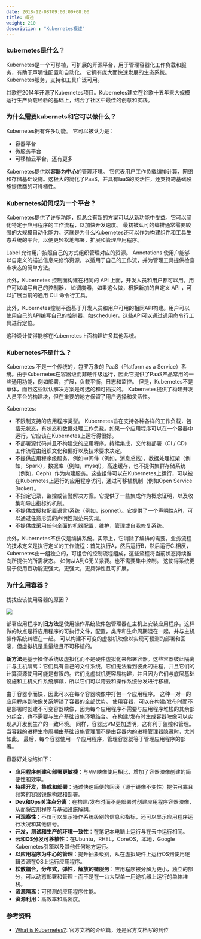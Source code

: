 ```yaml
---
date: 2018-12-08T09:00:00+08:00
title: 概述
weight: 210
description : "Kubernetes概述"
---
```


### kubernetes是什么？

Kubernetes是一个可移植，可扩展的开源平台，用于管理容器化工作负载和服务，有助于声明性配置和自动化。 它拥有庞大而快速发展的生态系统。 Kubernetes服务，支持和工具广泛可用。

谷歌在2014年开源了Kubernetes项目。Kubernetes建立在谷歌十五年来大规模运行生产负载经验的基础上，结合了社区中最佳的创意和实践。

### 为什么需要kubernets和它可以做什么？

Kubernetes拥有许多功能。 它可以被认为是：

- 容器平台
- 微服务平台
- 可移植云平台，还有更多

Kubernetes提供以**容器为中心**的管理环境。 它代表用户工作负载编排计算，网络和存储基础设施。这极大的简化了PaaS，并具有IaaS的灵活性，还支持跨基础设施提供商的可移植性。

### Kubernetes如何成为一个平台？

Kubernetes提供了许多功能，但总会有新的方案可以从新功能中受益。它可以简化特定于应用程序的工作流程，以加快开发速度。 最初被认可的编排通常需要较强的大规模自动化能力。这就是为什么Kubernetes还可以作为构建组件和工具生态系统的平台，以便更轻松地部署，扩展和管理应用程序。

Label 允许用户按照自己的方式组织管理对应的资源。 Annotations 使用户能够以自定义的描述信息来修饰资源，以适用于自己的工作流，并为管理工具提供检查点状态的简单方法。

此外，Kubernetes 控制面构建在相同的 API 上面，开发人员和用户都可以用。用户可以编写自己的控制器， 如调度器，如果这么做，根据新加的自定义 API ，可以扩展当前的通用 CLI 命令行工具。

此外，Kubernetes控制平面基于开发人员和用户可用的相同API构建。用户可以使用自己的API编写自己的控制器，如scheduler，这些API可以通过通用命令行工具进行定位。

这种设计使得能够在Kubernetes上面构建许多其他系统。

### Kubernetes不是什么？

Kubernetes 不是一个传统的，包罗万象的 PaaS（Platform as a Service）系统。由于Kubernetes在容器级而非硬件级运行，因此它提供了PaaS产品常用的一些通用功能，例如部署，扩展，负载平衡，日志和监控。 但是，Kubernetes不是单体，而且这些默认解决方案是可选的和可插拔的。 Kubernetes提供了构建开发人员平台的构建块，但在重要的地方保留了用户选择和灵活性。

Kubernetes:

- 不限制支持的应用程序类型。 Kubernetes旨在支持各种各样的工作负载，包括无状态，有状态和数据处理工作负载。如果一个应用程序可以在一个容器中运行，它应该在Kubernetes上运行得很好。
- 不部署源代码并且不构建您的应用程序。持续集成，交付和部署（CI / CD）工作流程由组织文化和偏好以及技术要求决定。
- 不提供应用程序级服务，例如中间件（例如，消息总线），数据处理框架（例如，Spark），数据库（例如，mysql），高速缓存，也不提供集群存储系统（例如，Ceph）作为内建服务。这些组件可以在Kubernetes上运行，可以被在Kubernetes上运行的应用程序访问，通过可移植机制（例如Open Service Broker）。
- 不指定记录，监控或告警解决方案。它提供了一些集成作为概念证明，以及收集和导出指标的机制。
- 不提供或授权配置语言/系统（例如，jsonnet）。它提供了一个声明性API，可以通过任意形式的声明性规范来实现。
- 不提供或采用任何全面的机器配置，维护，管理或自我修复系统。

此外，Kubernetes不仅仅是编排系统。实际上，它消除了编排的需要。业务流程的技术定义是执行定义的工作流程：首先执行A，然后运行B，然后运行C.相反，Kubernetes由一组独立的，可组合的控制流程组成，这些流程将当前状态持续推向所提供的所需状态。 如何从A到C无关紧要。也不需要集中控制。 这使得系统更易于使用且功能更强大，更强大，更具弹性且可扩展。

### 为什么用容器？

找找应该使用容器的原因？

![](https://d33wubrfki0l68.cloudfront.net/e7b766e0175f30ae37f7e0e349b87cfe2034a1ae/3e391/images/docs/why_containers.svg)

部署应用程序的**旧方法**是使用操作系统软件包管理器在主机上安装应用程序。这样做的缺点是将应用程序的可执行文件，配置，类库和生命周期混在一起，并与主机操作系统纠缠在一起。 可以构建不可变的虚拟机映像以实现可预测的部署和回滚，但虚拟机是重量级且不可移植的。

**新方法**是基于操作系统级虚拟化而不是硬件虚拟化来部署容器。这些容器彼此隔离并与主机隔离：它们具有自己的文件系统，它们无法看到彼此的进程，并且它们的计算资源使用可能是有限的。它们比虚拟机更容易构建，并且因为它们与底层基础设施和主机文件系统解藕，所以它们可以跨云和操作系统分发进行移植。

由于容器小而快，因此可以在每个容器映像中打包一个应用程序。 这种一对一的应用程序到映像关系解锁了容器的全部优势。 使用容器，可以在构建/发布时而不是部署时创建不可变容器映像，因为每个应用程序不需要与应用程序堆栈的其余部分组合，也不需要与生产基础设施环境结合。 在构建/发布时生成容器映像可以实现从开发到生产的一致环境。 同样，容器比VM更加透明，这有利于监控和管理。当容器的进程生命周期由基础设施管理而不是由容器内的进程管理器隐藏时，尤其如此。 最后，每个容器使用一个应用程序，管理容器就等于管理应用程序的部署。

容器好处总结如下：

- **应用程序创建和部署更敏捷**：与VM映像使用相比，增加了容器映像创建的简便性和效率。
- **持续开发，集成和部署**：通过快速简便的回滚（源于镜像不变性）提供可靠且频繁的容器镜像构建和部署。
- **Dev和Ops关注点分离**：在构建/发布时而不是部署时创建应用程序容器映像，从而将应用程序与基础设施解耦。
- **可观察性**：不仅可以显示操作系统级别的信息和指标，还可以显示应用程序运行状况和其他信号。
- **开发，测试和生产的环境一致性**：在笔记本电脑上运行与在云中运行相同。
- **云和OS分发可移植性**：在Ubuntu，RHEL，CoreOS，本地，Google Kubernetes引擎以及其他任何地方运行。
- **以应用程序为中心的管理**：提升抽象级别，从在虚拟硬件上运行OS到使用逻辑资源在OS上运行应用程序。
- **松散耦合，分布式，弹性，解放的微服务**：应用程序被分解为更小，独立的部分，可以动态部署和管理 - 而不是在一台大型单一用途机器上运行的单体堆栈。
- **资源隔离**：可预测的应用程序性能。
- **资源利用**：高效率和高密度。

### 参考资料

- [What is Kubernetes?](https://kubernetes.io/docs/concepts/overview/what-is-kubernetes/): 官方文档的介绍篇，还是官方文档写的到位



